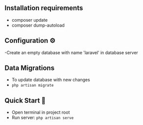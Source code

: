 ## Installation requirements 
- composer update
- composer dump-autoload

## Configuration ⚙️
-Create an empty database with name 'laravel' in database server 

## Data Migrations
- To update database with new changes
- `php artisan migrate`

## Quick Start 🚀
- Open terminal in project root
- Run server: `php artisan serve`
